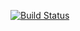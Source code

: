 [![Build Status](https://travis-ci.org/biodunch/python-ci.svg?branch=master)](https://travis-ci.org/biodunch/python-ci)
